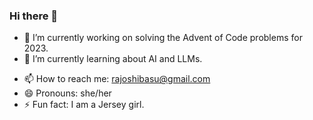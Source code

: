 ### Hi there 👋

- 🔭 I’m currently working on solving the Advent of Code problems for 2023.
- 🌱 I’m currently learning about AI and LLMs.
<!--#- 👯 I’m looking to collaborate on ...
#- 🤔 I’m looking for help with ...
#- 💬 Ask me about ...-->
- 📫 How to reach me: rajoshibasu@gmail.com
- 😄 Pronouns: she/her
- ⚡ Fun fact: I am a Jersey girl.
